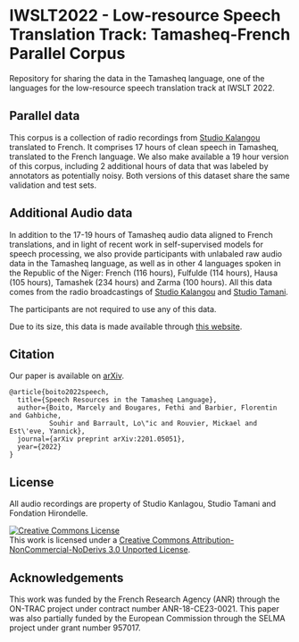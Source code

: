 # IWSLT2022 - Low-resource Speech Translation Track: Tamasheq-French Parallel Corpus

Repository for sharing the data in the Tamasheq language, one of the languages for the low-resource speech translation track at IWSLT 2022.

## Parallel data
This corpus is a collection of radio recordings from [Studio Kalangou](https://www.studiokalangou.org/) translated to French. It comprises 17 hours of clean speech in Tamasheq, translated to the French language. We also make available a 19 hour version of this corpus, including 2 additional hours of data that was labeled by annotators as potentially noisy. Both versions of this dataset share the same validation and test sets. 

## Additional Audio data
In addition to the 17-19 hours of Tamasheq audio data aligned to French translations, and in light of recent work in self-supervised models for speech processing, we also provide participants with unlabaled raw audio data in the Tamasheq language, as well as in other 4 languages spoken in the Republic of the Niger: French (116 hours), Fulfulde (114 hours), Hausa (105 hours), Tamashek (234 hours) and Zarma (100 hours). All this data comes from the radio broadcastings of [Studio Kalangou](https://www.studiokalangou.org/) and [Studio Tamani](https://www.studiotamani.org/).

The participants are not required to use any of this data. 

Due to its size, this data is made available through [this website](https://demo-lia.univ-avignon.fr/studios-tamani-kalangou/).

## Citation 
Our paper is available on [arXiv](https://arxiv.org/abs/2201.05051).

```
@article{boito2022speech,
  title={Speech Resources in the Tamasheq Language},
  author={Boito, Marcely and Bougares, Fethi and Barbier, Florentin and Gahbiche, 
          Souhir and Barrault, Lo\"ic and Rouvier, Mickael and Est\'eve, Yannick},
  journal={arXiv preprint arXiv:2201.05051},
  year={2022}
}
```

## License
All audio recordings are property of Studio Kanlagou, Studio Tamani and Fondation Hirondelle. 

<a rel="license" href="http://creativecommons.org/licenses/by-nc-nd/3.0/"><img alt="Creative Commons License" style="border-width:0" src="https://i.creativecommons.org/l/by-nc-nd/3.0/88x31.png" /></a><br />This work is licensed under a <a rel="license" href="http://creativecommons.org/licenses/by-nc-nd/3.0/">Creative Commons Attribution-NonCommercial-NoDerivs 3.0 Unported License</a>.

## Acknowledgements
This work was funded by the French Research Agency (ANR) through the ON-TRAC project under contract number ANR-18-CE23-0021. This paper was also partially funded by the European Commission through the SELMA project under grant number 957017.
